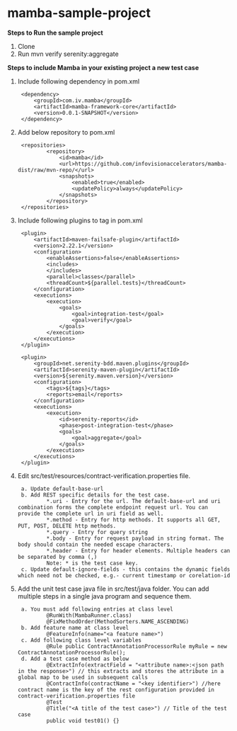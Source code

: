 # mamba-sample-project

**Steps to Run the sample project**

1. Clone
2. Run mvn verify serenity:aggregate

**Steps to include Mamba in your existing project a new test case**

1. Include following dependency in pom.xml
        
        <dependency>
            <groupId>com.iv.mamba</groupId>
            <artifactId>mamba-framework-core</artifactId>
            <version>0.0.1-SNAPSHOT</version>
        </dependency>
2. Add below repository to pom.xml

        <repositories>
                <repository>
                    <id>mamba</id>
                    <url>https://github.com/infovisionaccelerators/mamba-dist/raw/mvn-repo/</url>
                    <snapshots>
                        <enabled>true</enabled>
                        <updatePolicy>always</updatePolicy>
                    </snapshots>
                </repository>
        </repositories>
    
3. Include following plugins to <build> tag in pom.xml
        
        <plugin>
            <artifactId>maven-failsafe-plugin</artifactId>
            <version>2.22.1</version>
            <configuration>
                <enableAssertions>false</enableAssertions>
                <includes>
                </includes>
                <parallel>classes</parallel>
                <threadCount>${parallel.tests}</threadCount>
            </configuration>
            <executions>
                <execution>
                    <goals>
                        <goal>integration-test</goal>
                        <goal>verify</goal>
                    </goals>
                </execution>
            </executions>
        </plugin>

        <plugin>
            <groupId>net.serenity-bdd.maven.plugins</groupId>
            <artifactId>serenity-maven-plugin</artifactId>
            <version>${serenity.maven.version}</version>
            <configuration>
                <tags>${tags}</tags>
                <reports>email</reports>
            </configuration>
            <executions>
                <execution>
                    <id>serenity-reports</id>
                    <phase>post-integration-test</phase>
                    <goals>
                        <goal>aggregate</goal>
                    </goals>
                </execution>
            </executions>
        </plugin>

4. Edit src/test/resources/contract-verification.properties file.
    
        a. Update default-base-url
        b. Add REST specific details for the test case. 
                *.uri - Entry for the url. The default-base-url and uri combination forms the complete endpoint request url. You can provide the complete url in uri field as well.
                *.method - Entry for http methods. It supports all GET, PUT, POST, DELETE http methods. 
                *.query - Entry for query string
                *.body - Entry for request payload in string format. The body should contain the needed escape characters.
                *.header - Entry for header elements. Multiple headers can be separated by comma (,)
                Note: * is the test case key.
        c. Update default-ignore-fields - this contains the dynamic fields which need not be checked, e.g.- current timestamp or corelation-id

5. Add the unit test case java file in src/test/java folder. You can add multiple steps in a single java program and sequence them.
        
        a. You must add following entries at class level
                @RunWith(MambaRunner.class)
                @FixMethodOrder(MethodSorters.NAME_ASCENDING)
        b. Add feature name at class level 
                @FeatureInfo(name="<a feature name>")
        c. Add following class level variables
                @Rule public ContractAnnotationProcessorRule myRule = new ContractAnnotationProcessorRule();
        d. Add a test case method as below
                @ExtractInfo(extractField = "<attribute name>:<json path in the response>") // this extracts and stores the attribute in a global map to be used in subsequent calls
                @ContractInfo(contractName = "<key identifier>") //here contract name is the key of the rest configuration provided in contract-verification.properties file
                @Test
                @Title("<A title of the test case>") // Title of the test case
                public void test01() {}


